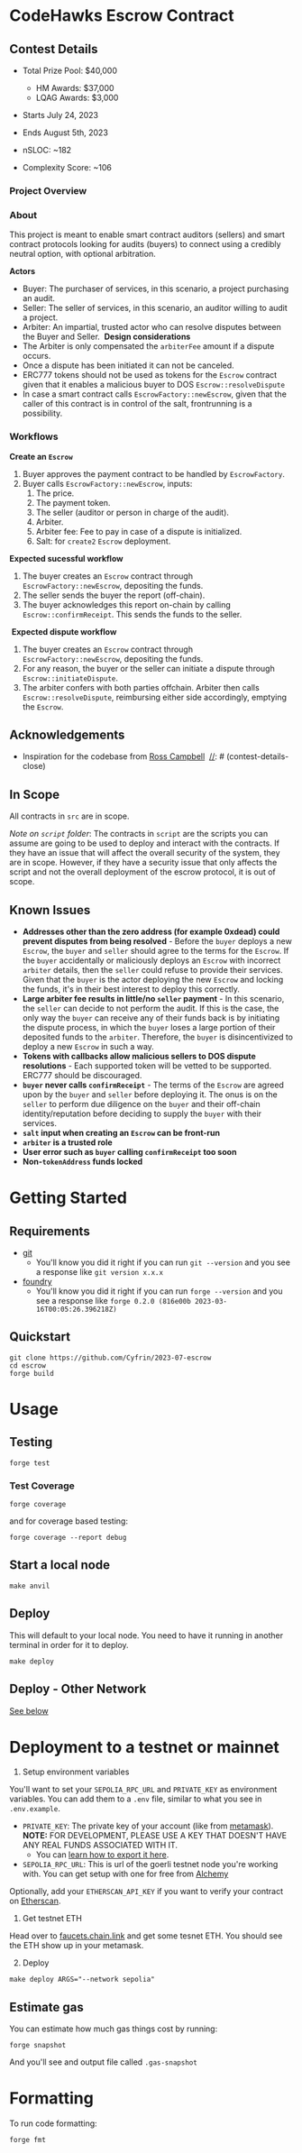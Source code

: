 # CodeHawks Escrow Contract

## Contest Details 

- Total Prize Pool: $40,000
  - HM Awards: $37,000
  - LQAG Awards: $3,000
 
- Starts July 24, 2023
- Ends August 5th, 2023


- nSLOC: ~182
- Complexity Score: ~106

[//]: # (contest-details-open)

### Project Overview

### About

This project is meant to enable smart contract auditors (sellers) and smart contract protocols looking for audits (buyers) to connect using a credibly neutral option, with optional arbitration.

**Actors**

* Buyer: The purchaser of services, in this scenario, a project purchasing an audit.
* Seller: The seller of services, in this scenario, an auditor willing to audit a project.
* Arbiter: An impartial, trusted actor who can resolve disputes between the Buyer and Seller.
​
**Design considerations**
* The Arbiter is only compensated the `arbiterFee` amount if a dispute occurs.
* Once a dispute has been initiated it can not be canceled.
* ERC777 tokens should not be used as tokens for the `Escrow` contract given that it enables a malicious buyer to DOS `Escrow::resolveDispute`
* In case a smart contract calls `EscrowFactory::newEscrow`, given that the caller of this contract is in control of the salt, frontrunning is a possibility.
​
### Workflows

**Create an `Escrow`**

1. Buyer approves the payment contract to be handled by `EscrowFactory`.
2. Buyer calls `EscrowFactory::newEscrow`, inputs:
    1. The price.
    2. The payment token.
    3. The seller (auditor or person in charge of the audit).
    4. Arbiter.
    5. Arbiter fee: Fee to pay in case of a dispute is initialized.
    6. Salt: for `create2` `Escrow` deployment.


**Expected sucessful workflow**

1. The buyer creates an `Escrow` contract through `EscrowFactory::newEscrow`, depositing the funds.
2. The seller sends the buyer the report (off-chain).
3. The buyer acknowledges this report on-chain by calling `Escrow::confirmReceipt`. This sends the funds to the seller.

​
**Expected dispute workflow**

1. The buyer creates an `Escrow` contract through `EscrowFactory::newEscrow`, depositing the funds.
2. For any reason, the buyer or the seller can initiate a dispute through `Escrow::initiateDispute`.
3. The arbiter confers with both parties offchain. Arbiter then calls `Escrow::resolveDispute`, reimbursing either side accordingly, emptying the `Escrow`.

## Acknowledgements
- Inspiration for the codebase from [Ross Campbell](https://www.linkedin.com/in/ross-campbell-058153aa/)
​
[//]: # (contest-details-close)

[//]: # (scope-open)
## In Scope

All contracts in `src` are in scope.

*Note on `script` folder*:
The contracts in `script` are the scripts you can assume are going to be used to deploy and interact with the contracts. If they have an issue that will affect the overall security of the system, they are in scope. However, if they have a security issue that only affects the script and not the overall deployment of the escrow protocol, it is out of scope.

[//]: # (scope-close)

[//]: # (known-issues-open)
## Known Issues

* **Addresses other than the zero address (for example 0xdead) could prevent disputes from being resolved** - Before the `buyer` deploys a new `Escrow`, the `buyer` and `seller` should agree to the terms for the `Escrow`. If the `buyer` accidentally or maliciously deploys an `Escrow` with incorrect `arbiter` details, then the `seller` could refuse to provide their services. Given that the `buyer` is the actor deploying the new `Escrow` and locking the funds, it's in their best interest to deploy this correctly.
* **Large arbiter fee results in little/no `seller` payment** - In this scenario, the `seller` can decide to not perform the audit. If this is the case, the only way the `buyer` can receive any of their funds back is by initiating the dispute process, in which the `buyer` loses a large portion of their deposited funds to the `arbiter`. Therefore, the `buyer` is disincentivized to deploy a new `Escrow` in such a way.
* **Tokens with callbacks allow malicious sellers to DOS dispute resolutions** - Each supported token will be vetted to be supported. ERC777 should be discouraged.
* **`buyer` never calls `confirmReceipt`** - The terms of the `Escrow` are agreed upon by the `buyer` and `seller` before deploying it. The onus is on the `seller` to perform due diligence on the `buyer` and their off-chain identity/reputation before deciding to supply the `buyer` with their services.
* **`salt` input when creating an `Escrow` can be front-run**
* **`arbiter` is a trusted role**
* **User error such as `buyer` calling `confirmReceipt` too soon**
* **Non-`tokenAddress` funds locked**

[//]: # (known-issues-close)

[//]: # (getting-started-open)

# Getting Started

## Requirements

- [git](https://git-scm.com/book/en/v2/Getting-Started-Installing-Git)
  - You'll know you did it right if you can run `git --version` and you see a response like `git version x.x.x`
- [foundry](https://getfoundry.sh/)
  - You'll know you did it right if you can run `forge --version` and you see a response like `forge 0.2.0 (816e00b 2023-03-16T00:05:26.396218Z)`

## Quickstart

```
git clone https://github.com/Cyfrin/2023-07-escrow 
cd escrow 
forge build
```

# Usage

## Testing

```
forge test
```

### Test Coverage

```
forge coverage
```

and for coverage based testing: 

```
forge coverage --report debug
```


## Start a local node

```
make anvil
```

## Deploy

This will default to your local node. You need to have it running in another terminal in order for it to deploy.

```
make deploy
```

## Deploy - Other Network

[See below](#deployment-to-a-testnet-or-mainnet)



# Deployment to a testnet or mainnet

1. Setup environment variables

You'll want to set your `SEPOLIA_RPC_URL` and `PRIVATE_KEY` as environment variables. You can add them to a `.env` file, similar to what you see in `.env.example`.

- `PRIVATE_KEY`: The private key of your account (like from [metamask](https://metamask.io/)). **NOTE:** FOR DEVELOPMENT, PLEASE USE A KEY THAT DOESN'T HAVE ANY REAL FUNDS ASSOCIATED WITH IT.
  - You can [learn how to export it here](https://metamask.zendesk.com/hc/en-us/articles/360015289632-How-to-Export-an-Account-Private-Key).
- `SEPOLIA_RPC_URL`: This is url of the goerli testnet node you're working with. You can get setup with one for free from [Alchemy](https://alchemy.com/?a=673c802981)

Optionally, add your `ETHERSCAN_API_KEY` if you want to verify your contract on [Etherscan](https://etherscan.io/).

1. Get testnet ETH

Head over to [faucets.chain.link](https://faucets.chain.link/) and get some tesnet ETH. You should see the ETH show up in your metamask.

2. Deploy

```
make deploy ARGS="--network sepolia"
```

## Estimate gas

You can estimate how much gas things cost by running:

```
forge snapshot
```

And you'll see and output file called `.gas-snapshot`


# Formatting


To run code formatting:
```
forge fmt
```
[//]: # (getting-started-close)
